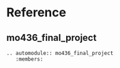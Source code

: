 # Reference

## mo436_final_project

```{eval-rst}
.. automodule:: mo436_final_project
   :members:
```
